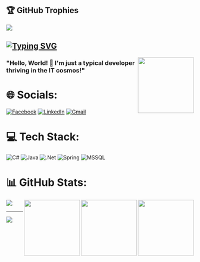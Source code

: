 ## 🏆 GitHub Trophies
![](https://github-profile-trophy.vercel.app/?username=Htin-Lynn-Kyaw&theme=radical&no-frame=false&no-bg=true&margin-w=4)

<!--## 💫HTIN LYNN KYAW from Myanmar -->
## [![Typing SVG](https://readme-typing-svg.demolab.com?font=Caveat&weight=600&size=40&duration=4999&pause=1000&color=A6009D&random=false&width=435&lines=Htin+Lynn+Kyaw+from+Myanmar)](https://git.io/typing-svg)

<img align="right" height="150" src="https://media.tenor.com/cyORI7kwShQAAAAj/shigure-ui-dance.gif"/>

<h3>"Hello, World! 👋 I'm just a typical developer thriving in the IT cosmos!"</h3>

<!--<img align="right" height="150" src="https://media.tenor.com/8QhunMJ51sgAAAAj/gojo-twerk-transparent-gojo.gif"/>-->
# 🌐 Socials:
[![Facebook](https://img.shields.io/badge/Facebook-%231877F2.svg?logo=Facebook&logoColor=white)](https://www.facebook.com/profile.php?id=100008623097660&mibextid=ZbWKwL) 
[![LinkedIn](https://img.shields.io/badge/LinkedIn-%230077B5.svg?logo=linkedin&logoColor=white)](https://www.linkedin.com/in/htin-lynn-kyaw-079a162b6/)
[![Gmail](https://img.shields.io/badge/Gmail-%23D14836.svg?logo=Gmail&logoColor=white)](mailto:13thwerewolf@gmail.com)


# 💻 Tech Stack:
![C#](https://img.shields.io/badge/c%23-%23239120.svg?style=for-the-badge&logo=csharp&logoColor=white) ![Java](https://img.shields.io/badge/java-%23ED8B00.svg?style=for-the-badge&logo=openjdk&logoColor=white) ![.Net](https://img.shields.io/badge/.NET-5C2D91?style=for-the-badge&logo=.net&logoColor=white) ![Spring](https://img.shields.io/badge/spring-%236DB33F.svg?style=for-the-badge&logo=spring&logoColor=white)
![MSSQL](https://img.shields.io/badge/mssql-%230074e3.svg?style=for-the-badge&logo=microsoft-sql-server&logoColor=white)

# 📊 GitHub Stats:
<img align="right" height="150" src="https://media.tenor.com/RJTjIBDlxHEAAAAj/dance-mikasa-ackerman.gif"/>
<img align="right" height="150" src="https://media.tenor.com/RJTjIBDlxHEAAAAj/dance-mikasa-ackerman.gif"/>
<img align="right" height="150" src="https://media.tenor.com/RJTjIBDlxHEAAAAj/dance-mikasa-ackerman.gif"/>

<!--![](https://github-readme-stats.vercel.app/api?username=Htin-Lynn-Kyaw&theme=dark&hide_border=false&include_all_commits=false&count_private=false)<br/>
![](https://github-readme-streak-stats.herokuapp.com/?user=Htin-Lynn-Kyaw&theme=dark&hide_border=false)<br/>
<!--<img align="right" height="150" src="https://media.tenor.com/1MwwzHlaG10AAAAj/bonjour.gif"/>-->

![](https://github-readme-stats.vercel.app/api/top-langs/?username=Htin-Lynn-Kyaw&theme=dark&hide_border=false&include_all_commits=false&count_private=false&layout=compact)

<!--### 🔝 Not much
![LeetCode Stats](https://leetcode.card.workers.dev/WilliamLynn?theme=dark&font=baloo&extension=activity)

<!--### 😂 Random Dev Meme-->
<!--<img align="right" height="150" src="https://media.tenor.com/VWajfOAwfqUAAAAj/anime-anime-girl-dance.gif"/>-->

<!--<img src='https://randommeme-five.vercel.app/' style="height: 400px;"/>-->

---
[![](https://visitcount.itsvg.in/api?id=Htin-Lynn-Kyaw&icon=4&color=2)](https://visitcount.itsvg.in)

<!-- ## 💰 You can buy me a coffee ☕
 <details>
  <summary>Click me xD</summary>
 <img height="500" src="https://github.com/Htin-Lynn-Kyaw/Htin-Lynn-Kyaw/blob/main/viber_image_2024-04-12_13-28-33-631.jpg"  />
 <!-- ![QR Code](https://api.qrserver.com/v1/create-qr-code/?data=https://example.com&size=150x150) -->
<!--</details> --!>


 <!-- [![BuyMeACoffee](https://img.shields.io/badge/Buy%20Me%20a%20Coffee-ffdd00?style=for-the-badge&logo=buy-me-a-coffee&logoColor=black)](https://buymeacoffee.com/09 255283024) --!> 

  
<!-- Proudly created with GPRM ( https://gprm.itsvg.in ) -->
